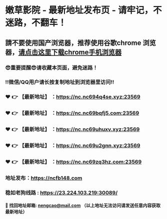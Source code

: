 # 嫩草影院 - 最新地址发布页 - 请牢记，不迷路，不翻车！

## 請不要使用国产浏览器，推荐使用谷歌chrome 浏览器，<a href = "https://www.google.cn/chrome/">请点击这里下载chrome手机浏览器</a>

### :sunglasses:重要提醒:sunglasses:请收藏本页面，避免迷路！
### ‼️微信/QQ用户请长按复制地址到浏览器里访问‼️

### :heart: :point_right: 【最新地址】 ：https://nc.nc694q4se.xyz:23569
### :heart: :point_right: 【最新地址】 ：https://nc.nc69bqfj5.com:23569
### :heart: :point_right: 【最新地址】 ：https://nc.nc69uhuxv.xyz:23569
### :heart: :point_right: 【最新地址】 ：https://nc.nc69u2gnn.xyz:23569
### :heart: :point_right: 【最新地址】 ：https://nc.nc69zq3hz.com:23569

### 地址发布：https://ncfb148.com
### 稳如老狗线路 : https://23.224.103.219:30089/

#### :e-mail: __找回地址邮箱: nengcao@mail.com （以上地址无法访问请发送任意内容获取最新地址）__
